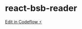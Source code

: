 # react-bsb-reader

[Edit in Codeflow ⚡️](https://stackblitz.com/~/github.com/ireaneus/react-bsb-reader)